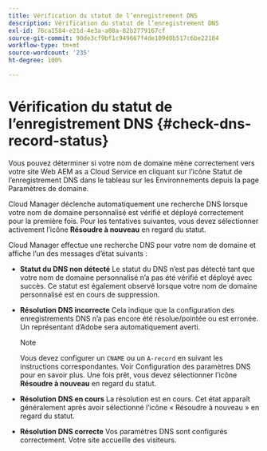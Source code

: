 ```yaml
---
title: Vérification du statut de l’enregistrement DNS
description: Vérification du statut de l’enregistrement DNS
exl-id: 76ca1584-e21d-4e3a-a08a-82b2779167cf
source-git-commit: 90de3cf9bf1c949667f4de109d0b517c6be22184
workflow-type: tm+mt
source-wordcount: '235'
ht-degree: 100%

---
```


# Vérification du statut de l’enregistrement DNS {#check-dns-record-status}

Vous pouvez déterminer si votre nom de domaine mène correctement vers votre site Web AEM as a Cloud Service en cliquant sur l’icône Statut de l’enregistrement DNS dans le tableau sur les Environnements depuis la page Paramètres de domaine.

Cloud Manager déclenche automatiquement une recherche DNS lorsque votre nom de domaine personnalisé est vérifié et déployé correctement pour la première fois. Pour les tentatives suivantes, vous devez sélectionner activement l’icône **Résoudre à nouveau** en regard du statut.

Cloud Manager effectue une recherche DNS pour votre nom de domaine et affiche l’un des messages d’état suivants :

* **Statut du DNS non détecté**
Le statut du DNS n’est pas détecté tant que votre nom de domaine personnalisé n’a pas été vérifié et déployé avec succès. Ce statut est également observé lorsque votre nom de domaine personnalisé est en cours de suppression.

* **Résolution DNS incorrecte**
Cela indique que la configuration des enregistrements DNS n’a pas encore été résolue/pointée ou est erronée. Un représentant d’Adobe sera automatiquement averti.

   >[!NOTE]
   >Vous devez configurer un `CNAME` ou un `A-record` en suivant les instructions correspondantes. Voir Configuration des paramètres DNS pour en savoir plus. Une fois prêt, vous devez sélectionner l’icône **Résoudre à nouveau** en regard du statut.

* **Résolution DNS en cours**
La résolution est en cours. Cet état apparaît généralement après avoir sélectionné l’icône « Résoudre à nouveau » en regard du statut.

* **Résolution DNS correcte**
Vos paramètres DNS sont configurés correctement. Votre site accueille des visiteurs.
